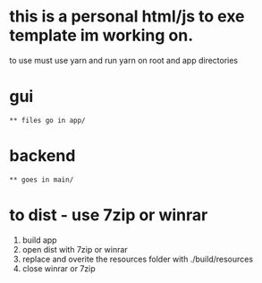 # this is a personal html/js to exe template im working on.
 to use must use yarn and run yarn on root and app directories
# gui 
    ** files go in app/
# backend
    ** goes in main/

# to dist - use 7zip or winrar
1. build app
2. open dist with 7zip or winrar
3. replace and overite the resources folder with ./build/resources
4. close winrar or 7zip
